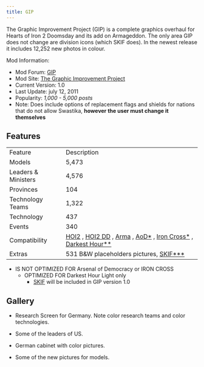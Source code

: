 ```yaml
---
title: GIP
---
```



The Graphic Improvement Project (GIP) is a complete graphics overhaul
for Hearts of Iron 2 Doomsday and its add on Armageddon. The only area
GIP does not change are division icons (which SKIF does). In the newest
release it includes 12,252 new photos in colour.

Mod Information:

-   Mod Forum:
    [GIP](http://forum.paradoxplaza.com/forum/showthread.php?t=216762)
-   Mod Site: [The Graphic Improvement
    Project](http://giphoi.wordpress.com/)
-   Current Version: 1.0
-   Last Update: july 12, 2011
-   Popularity: *1,000 - 5,000 posts*
-   Note: Does include options of replacement flags and shields for
    nations that do not allow Swastika, **however the user must change
    it themselves**

##  Features 

|                     |                                                                                                                                                                                                                                                                                                                                                                                                                                                                                       |
|---------------------|---------------------------------------------------------------------------------------------------------------------------------------------------------------------------------------------------------------------------------------------------------------------------------------------------------------------------------------------------------------------------------------------------------------------------------------------------------------------------------------|
| Feature             | Description                                                                                                                                                                                                                                                                                                                                                                                                                                                                           |
| Models              | 5,473                                                                                                                                                                                                                                                                                                                                                                                                                                                                                 |
| Leaders & Ministers | 4,576                                                                                                                                                                                                                                                                                                                                                                                                                                                                                 |
| Provinces           | 104                                                                                                                                                                                                                                                                                                                                                                                                                                                                                   |
| Technology Teams    | 1,322                                                                                                                                                                                                                                                                                                                                                                                                                                                                                 |
| Technology          | 437                                                                                                                                                                                                                                                                                                                                                                                                                                                                                   |
| Events              | 340                                                                                                                                                                                                                                                                                                                                                                                                                                                                                   |
| Compatibility       | [HOI2](/wiki/HOI2 "HOI2") , [HOI2 DD](/wiki/index.php?title=HOI2_DD&action=edit&redlink=1 "HOI2 DD (page does not exist)") , [Arma](/wiki/Arma "Arma") , [AoD\*](/wiki/index.php?title=AoD*&action=edit&redlink=1 "AoD* (page does not exist)") , [Iron Cross\*](/wiki/index.php?title=Iron_Cross*&action=edit&redlink=1 "Iron Cross* (page does not exist)") , [Darkest Hour\*\*](/wiki/index.php?title=Darkest_Hour**&action=edit&redlink=1 "Darkest Hour** (page does not exist)") |
| Extras              | 531 B&W placeholders pictures, [SKIF\*\*\*](/wiki/index.php?title=SKIF***&action=edit&redlink=1 "SKIF*** (page does not exist)")                                                                                                                                                                                                                                                                                                                                                      |

-   IS NOT OPTIMIZED FOR Arsenal of Democracy or IRON CROSS
    -   OPTIMIZED FOR Darkest Hour Light only
        -   [SKIF](/wiki/SKIF "SKIF") will be included in GIP version
            1.0

##  Gallery 

-   Research Screen for Germany. Note color research teams and color
    technologies.

-   Some of the leaders of US.

-   German cabinet with color pictures.

-   Some of the new pictures for models.
